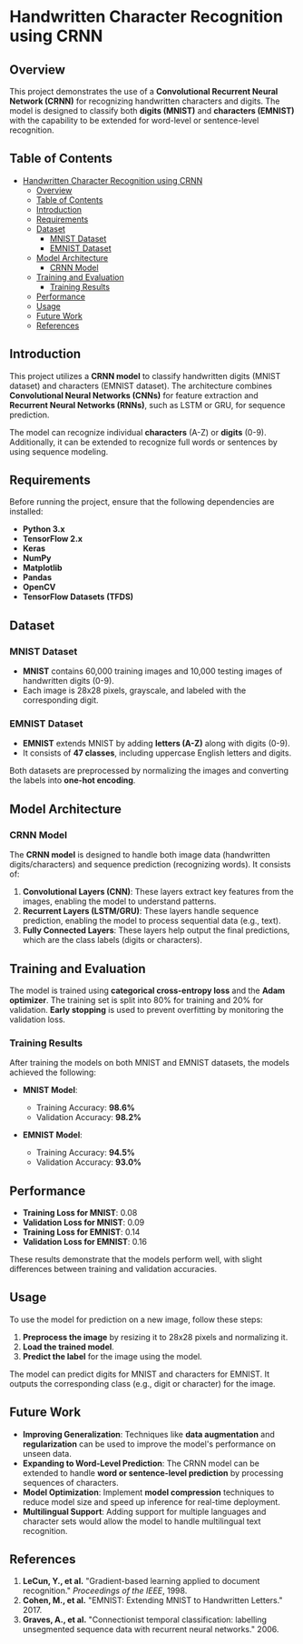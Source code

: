 # Handwritten Character Recognition using CRNN

## Overview

This project demonstrates the use of a **Convolutional Recurrent Neural Network (CRNN)** for recognizing handwritten characters and digits. The model is designed to classify both **digits (MNIST)** and **characters (EMNIST)** with the capability to be extended for word-level or sentence-level recognition.

## Table of Contents
- [Handwritten Character Recognition using CRNN](#handwritten-character-recognition-using-crnn)
  - [Overview](#overview)
  - [Table of Contents](#table-of-contents)
  - [Introduction](#introduction)
  - [Requirements](#requirements)
  - [Dataset](#dataset)
    - [MNIST Dataset](#mnist-dataset)
    - [EMNIST Dataset](#emnist-dataset)
  - [Model Architecture](#model-architecture)
    - [CRNN Model](#crnn-model)
  - [Training and Evaluation](#training-and-evaluation)
    - [Training Results](#training-results)
  - [Performance](#performance)
  - [Usage](#usage)
  - [Future Work](#future-work)
  - [References](#references)

## Introduction

This project utilizes a **CRNN model** to classify handwritten digits (MNIST dataset) and characters (EMNIST dataset). The architecture combines **Convolutional Neural Networks (CNNs)** for feature extraction and **Recurrent Neural Networks (RNNs)**, such as LSTM or GRU, for sequence prediction.

The model can recognize individual **characters** (A-Z) or **digits** (0-9). Additionally, it can be extended to recognize full words or sentences by using sequence modeling.

## Requirements

Before running the project, ensure that the following dependencies are installed:

- **Python 3.x**
- **TensorFlow 2.x**
- **Keras**
- **NumPy**
- **Matplotlib**
- **Pandas**
- **OpenCV**
- **TensorFlow Datasets (TFDS)**

## Dataset

### MNIST Dataset

- **MNIST** contains 60,000 training images and 10,000 testing images of handwritten digits (0-9).
- Each image is 28x28 pixels, grayscale, and labeled with the corresponding digit.

### EMNIST Dataset

- **EMNIST** extends MNIST by adding **letters (A-Z)** along with digits (0-9).
- It consists of **47 classes**, including uppercase English letters and digits.

Both datasets are preprocessed by normalizing the images and converting the labels into **one-hot encoding**.

## Model Architecture

### CRNN Model

The **CRNN model** is designed to handle both image data (handwritten digits/characters) and sequence prediction (recognizing words). It consists of:

1. **Convolutional Layers (CNN)**: These layers extract key features from the images, enabling the model to understand patterns.
2. **Recurrent Layers (LSTM/GRU)**: These layers handle sequence prediction, enabling the model to process sequential data (e.g., text).
3. **Fully Connected Layers**: These layers help output the final predictions, which are the class labels (digits or characters).

## Training and Evaluation

The model is trained using **categorical cross-entropy loss** and the **Adam optimizer**. The training set is split into 80% for training and 20% for validation. **Early stopping** is used to prevent overfitting by monitoring the validation loss.

### Training Results

After training the models on both MNIST and EMNIST datasets, the models achieved the following:

- **MNIST Model**:
  - Training Accuracy: **98.6%**
  - Validation Accuracy: **98.2%**

- **EMNIST Model**:
  - Training Accuracy: **94.5%**
  - Validation Accuracy: **93.0%**

## Performance

- **Training Loss for MNIST**: 0.08
- **Validation Loss for MNIST**: 0.09
- **Training Loss for EMNIST**: 0.14
- **Validation Loss for EMNIST**: 0.16

These results demonstrate that the models perform well, with slight differences between training and validation accuracies.

## Usage

To use the model for prediction on a new image, follow these steps:

1. **Preprocess the image** by resizing it to 28x28 pixels and normalizing it.
2. **Load the trained model**.
3. **Predict the label** for the image using the model.

The model can predict digits for MNIST and characters for EMNIST. It outputs the corresponding class (e.g., digit or character) for the image.

## Future Work

- **Improving Generalization**: Techniques like **data augmentation** and **regularization** can be used to improve the model's performance on unseen data.
- **Expanding to Word-Level Prediction**: The CRNN model can be extended to handle **word or sentence-level prediction** by processing sequences of characters.
- **Model Optimization**: Implement **model compression** techniques to reduce model size and speed up inference for real-time deployment.
- **Multilingual Support**: Adding support for multiple languages and character sets would allow the model to handle multilingual text recognition.

## References

1. **LeCun, Y., et al.** "Gradient-based learning applied to document recognition." *Proceedings of the IEEE*, 1998.
2. **Cohen, M., et al.** "EMNIST: Extending MNIST to Handwritten Letters." 2017.
3. **Graves, A., et al.** "Connectionist temporal classification: labelling unsegmented sequence data with recurrent neural networks." 2006.


